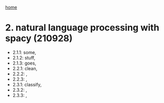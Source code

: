 [home](https://nils-holmberg.github.io/sfac-py/)

# 2. natural language processing with spacy (210928)

- 2.1.1: some, 
- 2.1.2: stuff, 
- 2.1.3: goes, 
- 2.2.1: clean, 
- 2.2.2: , 
- 2.2.3: , 
- 2.3.1: classify, 
- 2.3.2: , 
- 2.3.3: , 
